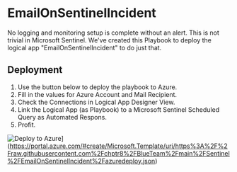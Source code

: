 # EmailOnSentinelIncident

No logging and monitoring setup is complete without an alert. This is not trivial in Microsoft Sentinel. We've created this Playbook to deploy the logical app "EmailOnSentinelIncident" to do just that. 

## Deployment
1. Use the button below to deploy the playbook to Azure.
2. Fill in the values for Azure Account and Mail Recipient.
3. Check the Connections in Logical App Designer View.
4. Link the Logical App (as Playbook) to a Microsoft Sentinel Scheduled Query as Automated Respons.
5. Profit.


![Deploy to Azure](https://aka.ms/deploytoazurebutton)](https://portal.azure.com/#create/Microsoft.Template/uri/https%3A%2F%2Fraw.githubusercontent.com%2Fchptr8%2FBlueTeam%2Fmain%2FSentinel%2FEmailOnSentinelIncident%2Fazuredeploy.json)
